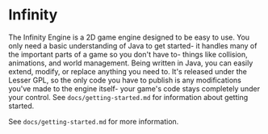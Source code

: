 # Infinity

The Infinity Engine is a 2D game engine designed to be easy to use. You only need a basic understanding of Java to get started- it handles many of the important parts of a game so you don't have to- things like collision, animations, and world management. Being written in Java, you can easily extend, modify, or replace anything you need to. It's released under the Lesser GPL, so the only code you have to publish is any modifications you've made to the engine itself- your game's code stays completely under your control. See `docs/getting-started.md` for information about getting started.

See `docs/getting-started.md` for more information.
